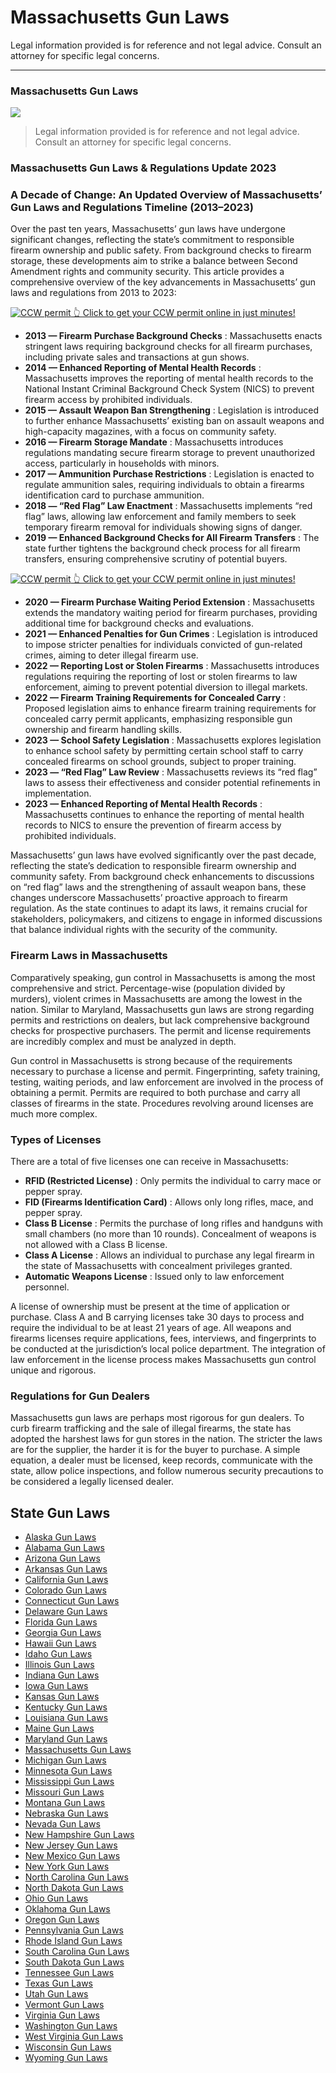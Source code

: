 # Massachusetts Gun Laws

Legal information provided is for reference and not legal advice. Consult an attorney for specific legal concerns. 

* * *

### Massachusetts Gun Laws

![](https://cdn-images-1.medium.com/max/1200/1*ZNSYCX4qY4YX-kOB_djetw.png)

> Legal information provided is for reference and not legal advice. Consult an attorney for specific legal concerns.

### Massachusetts Gun Laws & Regulations Update 2023

### A Decade of Change: An Updated Overview of Massachusetts’ Gun Laws and Regulations Timeline (2013–2023)

Over the past ten years, Massachusetts’ gun laws have undergone significant changes, reflecting the state’s commitment to responsible firearm ownership and public safety. From background checks to firearm storage, these developments aim to strike a balance between Second Amendment rights and community security. This article provides a comprehensive overview of the key advancements in Massachusetts’ gun laws and regulations from 2013 to 2023:

<a href="https://serp.ly/ccw">
<div>
    <img src="https://cdn-images-1.medium.com/max/1200/1*aCmvRhaa5Xjz4zDZxHzAjg.png" alt="CCW permit">
    👆 Click to get your CCW permit online in just minutes!
</div>
</a>

  * **2013 — Firearm Purchase Background Checks** : Massachusetts enacts stringent laws requiring background checks for all firearm purchases, including private sales and transactions at gun shows.
  * **2014 — Enhanced Reporting of Mental Health Records** : Massachusetts improves the reporting of mental health records to the National Instant Criminal Background Check System (NICS) to prevent firearm access by prohibited individuals.
  * **2015 — Assault Weapon Ban Strengthening** : Legislation is introduced to further enhance Massachusetts’ existing ban on assault weapons and high-capacity magazines, with a focus on community safety.
  * **2016 — Firearm Storage Mandate** : Massachusetts introduces regulations mandating secure firearm storage to prevent unauthorized access, particularly in households with minors.
  * **2017 — Ammunition Purchase Restrictions** : Legislation is enacted to regulate ammunition sales, requiring individuals to obtain a firearms identification card to purchase ammunition.
  * **2018 — “Red Flag” Law Enactment** : Massachusetts implements “red flag” laws, allowing law enforcement and family members to seek temporary firearm removal for individuals showing signs of danger.
  * **2019 — Enhanced Background Checks for All Firearm Transfers** : The state further tightens the background check process for all firearm transfers, ensuring comprehensive scrutiny of potential buyers.



<a href="https://serp.ly/ccw">
<div>
    <img src="https://cdn-images-1.medium.com/max/1200/1*TMCVgNoKp2NAtvLSAMkaJg.png" alt="CCW permit">
    👆 Click to get your CCW permit online in just minutes!
</div>
</a>


  * **2020 — Firearm Purchase Waiting Period Extension** : Massachusetts extends the mandatory waiting period for firearm purchases, providing additional time for background checks and evaluations.
  * **2021 — Enhanced Penalties for Gun Crimes** : Legislation is introduced to impose stricter penalties for individuals convicted of gun-related crimes, aiming to deter illegal firearm use.
  * **2022 — Reporting Lost or Stolen Firearms** : Massachusetts introduces regulations requiring the reporting of lost or stolen firearms to law enforcement, aiming to prevent potential diversion to illegal markets.
  * **2022 — Firearm Training Requirements for Concealed Carry** : Proposed legislation aims to enhance firearm training requirements for concealed carry permit applicants, emphasizing responsible gun ownership and firearm handling skills.
  * **2023 — School Safety Legislation** : Massachusetts explores legislation to enhance school safety by permitting certain school staff to carry concealed firearms on school grounds, subject to proper training.
  * **2023 — “Red Flag” Law Review** : Massachusetts reviews its “red flag” laws to assess their effectiveness and consider potential refinements in implementation.
  * **2023 — Enhanced Reporting of Mental Health Records** : Massachusetts continues to enhance the reporting of mental health records to NICS to ensure the prevention of firearm access by prohibited individuals.



Massachusetts’ gun laws have evolved significantly over the past decade, reflecting the state’s dedication to responsible firearm ownership and community safety. From background check enhancements to discussions on “red flag” laws and the strengthening of assault weapon bans, these changes underscore Massachusetts’ proactive approach to firearm regulation. As the state continues to adapt its laws, it remains crucial for stakeholders, policymakers, and citizens to engage in informed discussions that balance individual rights with the security of the community.

### Firearm Laws in Massachusetts

Comparatively speaking, gun control in Massachusetts is among the most comprehensive and strict. Percentage-wise (population divided by murders), violent crimes in Massachusetts are among the lowest in the nation. Similar to Maryland, Massachusetts gun laws are strong regarding permits and restrictions on dealers, but lack comprehensive background checks for prospective purchasers. The permit and license requirements are incredibly complex and must be analyzed in depth.

Gun control in Massachusetts is strong because of the requirements necessary to purchase a license and permit. Fingerprinting, safety training, testing, waiting periods, and law enforcement are involved in the process of obtaining a permit. Permits are required to both purchase and carry all classes of firearms in the state. Procedures revolving around licenses are much more complex.

### Types of Licenses

There are a total of five licenses one can receive in Massachusetts:

  * **RFID (Restricted License)** : Only permits the individual to carry mace or pepper spray.
  * **FID (Firearms Identification Card)** : Allows only long rifles, mace, and pepper spray.
  * **Class B License** : Permits the purchase of long rifles and handguns with small chambers (no more than 10 rounds). Concealment of weapons is not allowed with a Class B license.
  * **Class A License** : Allows an individual to purchase any legal firearm in the state of Massachusetts with concealment privileges granted.
  * **Automatic Weapons License** : Issued only to law enforcement personnel.



A license of ownership must be present at the time of application or purchase. Class A and B carrying licenses take 30 days to process and require the individual to be at least 21 years of age. All weapons and firearms licenses require applications, fees, interviews, and fingerprints to be conducted at the jurisdiction’s local police department. The integration of law enforcement in the license process makes Massachusetts gun control unique and rigorous.



### Regulations for Gun Dealers

Massachusetts gun laws are perhaps most rigorous for gun dealers. To curb firearm trafficking and the sale of illegal firearms, the state has adopted the harshest laws for gun stores in the nation. The stricter the laws are for the supplier, the harder it is for the buyer to purchase. A simple equation, a dealer must be licensed, keep records, communicate with the state, allow police inspections, and follow numerous security precautions to be considered a legally licensed dealer.

## State Gun Laws

- [Alaska Gun Laws](https://github.com/universityofguns/laws/blob/main/state-gun-laws/Alaska-Gun-Laws.md)
- [Alabama Gun Laws](https://github.com/universityofguns/laws/blob/main/state-gun-laws/Alabama-Gun-Laws.md)
- [Arizona Gun Laws](https://github.com/universityofguns/laws/blob/main/state-gun-laws/Arizona-Gun-Laws.md)
- [Arkansas Gun Laws](https://github.com/universityofguns/laws/blob/main/state-gun-laws/Arkansas-Gun-Laws.md)
- [California Gun Laws](https://github.com/universityofguns/laws/blob/main/state-gun-laws/California-Gun-Laws.md)
- [Colorado Gun Laws](https://github.com/universityofguns/laws/blob/main/state-gun-laws/Colorado-Gun-Laws.md)
- [Connecticut Gun Laws](https://github.com/universityofguns/laws/blob/main/state-gun-laws/Connecticut-Gun-Laws.md)
- [Delaware Gun Laws](https://github.com/universityofguns/laws/blob/main/state-gun-laws/Delaware-Gun-Laws.md)
- [Florida Gun Laws](https://github.com/universityofguns/laws/blob/main/state-gun-laws/Florida-Gun-Laws.md)
- [Georgia Gun Laws](https://github.com/universityofguns/laws/blob/main/state-gun-laws/Georgia-Gun-Laws.md)
- [Hawaii Gun Laws](https://github.com/universityofguns/laws/blob/main/state-gun-laws/Hawaii-Gun-Laws.md)
- [Idaho Gun Laws](https://github.com/universityofguns/laws/blob/main/state-gun-laws/Idaho-Gun-Laws.md)
- [Illinois Gun Laws](https://github.com/universityofguns/laws/blob/main/state-gun-laws/Illinois-Gun-Laws.md)
- [Indiana Gun Laws](https://github.com/universityofguns/laws/blob/main/state-gun-laws/Indiana-Gun-Laws.md)
- [Iowa Gun Laws](https://github.com/universityofguns/laws/blob/main/state-gun-laws/Iowa-Gun-Laws.md)
- [Kansas Gun Laws](https://github.com/universityofguns/laws/blob/main/state-gun-laws/Kansas-Gun-Laws.md)
- [Kentucky Gun Laws](https://github.com/universityofguns/laws/blob/main/state-gun-laws/Kentucky-Gun-Laws.md)
- [Louisiana Gun Laws](https://github.com/universityofguns/laws/blob/main/state-gun-laws/Louisiana-Gun-Laws.md)
- [Maine Gun Laws](https://github.com/universityofguns/laws/blob/main/state-gun-laws/Maine-Gun-Laws.md)
- [Maryland Gun Laws](https://github.com/universityofguns/laws/blob/main/state-gun-laws/Maryland-Gun-Laws.md)
- [Massachusetts Gun Laws](https://github.com/universityofguns/laws/blob/main/state-gun-laws/Massachusetts-Gun-Laws.md)
- [Michigan Gun Laws](https://github.com/universityofguns/laws/blob/main/state-gun-laws/Michigan-Gun-Laws.md)
- [Minnesota Gun Laws](https://github.com/universityofguns/laws/blob/main/state-gun-laws/Minnesota-Gun-Laws.md)
- [Mississippi Gun Laws](https://github.com/universityofguns/laws/blob/main/state-gun-laws/Mississippi-Gun-Laws.md)
- [Missouri Gun Laws](https://github.com/universityofguns/laws/blob/main/state-gun-laws/Missouri-Gun-Laws.md)
- [Montana Gun Laws](https://github.com/universityofguns/laws/blob/main/state-gun-laws/Montana-Gun-Laws.md)
- [Nebraska Gun Laws](https://github.com/universityofguns/laws/blob/main/state-gun-laws/Nebraska-Gun-Laws.md)
- [Nevada Gun Laws](https://github.com/universityofguns/laws/blob/main/state-gun-laws/Nevada-Gun-Laws.md)
- [New Hampshire Gun Laws](https://github.com/universityofguns/laws/blob/main/state-gun-laws/New-Hampshire-Gun-Laws.md)
- [New Jersey Gun Laws](https://github.com/universityofguns/laws/blob/main/state-gun-laws/New-Jersey-Gun-Laws.md)
- [New Mexico Gun Laws](https://github.com/universityofguns/laws/blob/main/state-gun-laws/New-Mexico-Gun-Laws.md)
- [New York Gun Laws](https://github.com/universityofguns/laws/blob/main/state-gun-laws/New-York-Gun-Laws.md)
- [North Carolina Gun Laws](https://github.com/universityofguns/laws/blob/main/state-gun-laws/North-Carolina-Gun-Laws.md)
- [North Dakota Gun Laws](https://github.com/universityofguns/laws/blob/main/state-gun-laws/North-Dakota-Gun-Laws.md)
- [Ohio Gun Laws](https://github.com/universityofguns/laws/blob/main/state-gun-laws/Ohio-Gun-Laws.md)
- [Oklahoma Gun Laws](https://github.com/universityofguns/laws/blob/main/state-gun-laws/Oklahoma-Gun-Laws.md)
- [Oregon Gun Laws](https://github.com/universityofguns/laws/blob/main/state-gun-laws/Oregon-Gun-Laws.md)
- [Pennsylvania Gun Laws](https://github.com/universityofguns/laws/blob/main/state-gun-laws/Pennsylvania-Gun-Laws.md)
- [Rhode Island Gun Laws](https://github.com/universityofguns/laws/blob/main/state-gun-laws/Rhode-Island-Gun-Laws.md)
- [South Carolina Gun Laws](https://github.com/universityofguns/laws/blob/main/state-gun-laws/South-Carolina-Gun-Laws.md)
- [South Dakota Gun Laws](https://github.com/universityofguns/laws/blob/main/state-gun-laws/South-Dakota-Gun-Laws.md)
- [Tennessee Gun Laws](https://github.com/universityofguns/laws/blob/main/state-gun-laws/Tennessee-Gun-Laws.md)
- [Texas Gun Laws](https://github.com/universityofguns/laws/blob/main/state-gun-laws/Texas-Gun-Laws.md)
- [Utah Gun Laws](https://github.com/universityofguns/laws/blob/main/state-gun-laws/Utah-Gun-Laws.md)
- [Vermont Gun Laws](https://github.com/universityofguns/laws/blob/main/state-gun-laws/Vermont-Gun-Laws.md)
- [Virginia Gun Laws](https://github.com/universityofguns/laws/blob/main/state-gun-laws/Virginia-Gun-Laws.md)
- [Washington Gun Laws](https://github.com/universityofguns/laws/blob/main/state-gun-laws/Washington-Gun-Laws.md)
- [West Virginia Gun Laws](https://github.com/universityofguns/laws/blob/main/state-gun-laws/West-Virginia-Gun-Laws.md)
- [Wisconsin Gun Laws](https://github.com/universityofguns/laws/blob/main/state-gun-laws/Wisconsin-Gun-Laws.md)
- [Wyoming Gun Laws](https://github.com/universityofguns/laws/blob/main/state-gun-laws/Wyoming-Gun-Laws.md)